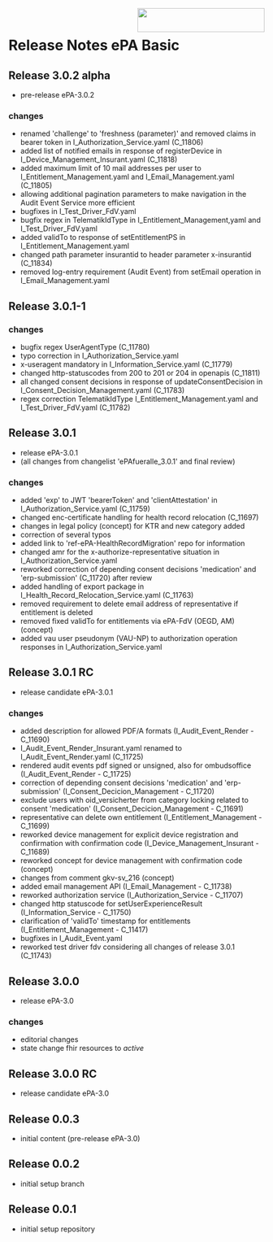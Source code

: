 <img align="right" width="250" height="47" src="images/Gematik_Logo_Flag_With_Background.png"/> <br/>    
 
# Release Notes ePA Basic
## Release 3.0.2 alpha
- pre-release ePA-3.0.2 
### changes
- renamed 'challenge' to 'freshness (parameter)' and removed claims in bearer token in I_Authorization_Service.yaml (C_11806)
- added list of notified emails in response of registerDevice in I_Device_Management_Insurant.yaml (C_11818)
- added maximum limit of 10 mail addresses per user to I_Entitlement_Management.yaml and I_Email_Management.yaml (C_11805)
- allowing additional pagination parameters to make navigation in the Audit Event Service more efficient
- bugfixes in I_Test_Driver_FdV.yaml
- bugfix regex in TelematikIdType in I_Entitlement_Management,yaml and I_Test_Driver_FdV.yaml
- added validTo to response of setEntitlementPS in I_Entitlement_Management.yaml
- changed path parameter insurantid to header parameter x-insurantid (C_11834)
- removed log-entry requirement (Audit Event) from setEmail operation in I_Email_Management.yaml
## Release 3.0.1-1
### changes
- bugfix regex UserAgentType (C_11780)
- typo correction in I_Authorization_Service.yaml
- x-useragent mandatory in I_Information_Service.yaml (C_11779)
- changed http-statuscodes from 200 to 201 or 204 in openapis (C_11811)
- all changed consent decisions in response of updateConsentDecision in I_Consent_Decision_Management.yaml (C_11783)
- regex correction TelematikIdType I_Entitlement_Management.yaml and I_Test_Driver_FdV.yaml (C_11782)
## Release 3.0.1
- release ePA-3.0.1
- (all changes from changelist 'ePAfueralle_3.0.1' and final review)
### changes
- added 'exp' to JWT 'bearerToken' and 'clientAttestation' in I_Authorization_Service.yaml (C_11759)
- changed enc-certificate handling for health record relocation (C_11697) 
- changes in legal policy (concept) for KTR and new category added
- correction of several typos
- added link to 'ref-ePA-HealthRecordMigration' repo for information
- changed amr for the x-authorize-representative situation in I_Authorization_Service.yaml
- reworked correction of depending consent decisions 'medication' and 'erp-submission' (C_11720) after review
- added handling of export package in I_Health_Record_Relocation_Service.yaml (C_11763)
- removed requirement to delete email address of representative if entitlement is deleted
- removed fixed validTo for entitlements via ePA-FdV (OEGD, AM) (concept)
- added vau user pseudonym (VAU-NP) to authorization operation responses in I_Authorization_Service.yaml
## Release 3.0.1 RC
- release candidate ePA-3.0.1
### changes
- added description for allowed PDF/A formats (I_Audit_Event_Render - C_11690) 
- I_Audit_Event_Render_Insurant.yaml renamed to I_Audit_Event_Render.yaml (C_11725) 
- rendered audit events pdf signed or unsigned, also for ombudsoffice (I_Audit_Event_Render - C_11725) 
- correction of depending consent decisions 'medication' and 'erp-submission' (I_Consent_Decicion_Management - C_11720) 
- exclude users with oid_versicherter from category locking related to consent 'medication' (I_Consent_Decicion_Management - C_11691)
- representative can delete own entitlement (I_Entitlement_Management - C_11699)
- reworked device management for explicit device registration and confirmation with confirmation code (I_Device_Management_Insurant - C_11689) 
- reworked concept for device management with confirmation code (concept)
- changes from comment gkv-sv_216 (concept)
- added email management API (I_Email_Management - C_11738)
- reworked authorization service (I_Authorization_Service - C_11707)
- changed http statuscode for setUserExperienceResult (I_Information_Service - C_11750)
- clarification of 'validTo' timestamp for entitlements (I_Entitlement_Management - C_11417)
- bugfixes in I_Audit_Event.yaml
- reworked test driver fdv considering all changes of release 3.0.1 (C_11743)
## Release 3.0.0
- release ePA-3.0
### changes
- editorial changes
- state change fhir resources to _active_
## Release 3.0.0 RC
- release candidate ePA-3.0
## Release 0.0.3
- initial content (pre-release ePA-3.0)
## Release 0.0.2
- initial setup branch
## Release 0.0.1
- initial setup repository
